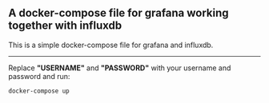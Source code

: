 ## A docker-compose file for grafana working together with influxdb

This is a simple docker-compose file for grafana and influxdb.

---

Replace **"USERNAME"** and **"PASSWORD"** with your username and password and run:

```bash
docker-compose up
```